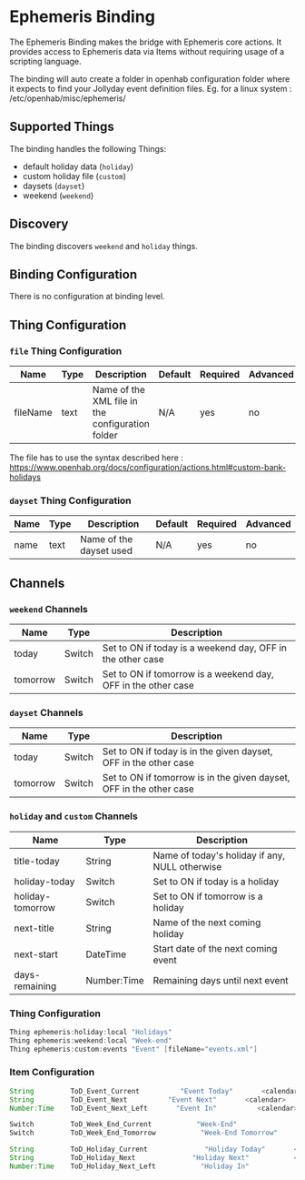 # Ephemeris Binding

The Ephemeris Binding makes the bridge with Ephemeris core actions.
It provides access to Ephemeris data via Items without requiring usage of a scripting language.

The binding will auto create a folder in openhab configuration folder where it expects to find your Jollyday event definition files. Eg. for a linux system : /etc/openhab/misc/ephemeris/

## Supported Things

The binding handles the following Things:

* default holiday data (`holiday`)
* custom holiday file (`custom`)
* daysets (`dayset`)
* weekend (`weekend`)

## Discovery

The binding discovers `weekend` and `holiday` things.

## Binding Configuration

There is no configuration at binding level.

## Thing Configuration


### `file` Thing Configuration

| Name            | Type    | Description                                       | Default | Required | Advanced |
|-----------------|---------|---------------------------------------------------|---------|----------|----------|
| fileName        | text    | Name of the XML file in the configuration folder  | N/A     | yes      | no       |

The file has to use the syntax described here : https://www.openhab.org/docs/configuration/actions.html#custom-bank-holidays

### `dayset` Thing Configuration

| Name            | Type    | Description               | Default | Required | Advanced |
|-----------------|---------|---------------------------|---------|----------|----------|
| name            | text    | Name of the dayset used   | N/A     | yes      | no       |


## Channels

### `weekend` Channels

| Name     | Type   | Description                                                   |
|----------|--------|---------------------------------------------------------------|
| today    | Switch | Set to ON if today is a weekend day, OFF in the other case    |
| tomorrow | Switch | Set to ON if tomorrow is a weekend day, OFF in the other case |

### `dayset` Channels

| Name     | Type   | Description                                                         |
|----------|--------|---------------------------------------------------------------------|
| today    | Switch | Set to ON if today is in the given dayset, OFF in the other case    |
| tomorrow | Switch | Set to ON if tomorrow is in the given dayset, OFF in the other case |

### `holiday` and `custom` Channels

| Name             | Type        | Description                                    |
|------------------|-------------|------------------------------------------------|
| title-today      | String      | Name of today's holiday if any, NULL otherwise |
| holiday-today    | Switch      | Set to ON if today is a holiday                |
| holiday-tomorrow | Switch      | Set to ON if tomorrow is a holiday             |
| next-title       | String      | Name of the next coming holiday                |
| next-start       | DateTime    | Start date of the next coming event            |
| days-remaining   | Number:Time | Remaining days until next event                |



### Thing Configuration

```java
Thing ephemeris:holiday:local "Holidays"
Thing ephemeris:weekend:local "Week-end"
Thing ephemeris:custom:events "Event" [fileName="events.xml"]
```

### Item Configuration

```java
String         ToD_Event_Current          "Event Today"       <calendar>    (gEvents)       ["Event"]                     {channel="ephemeris:custom:events:title-today"}
String         ToD_Event_Next          "Event Next"       <calendar>    (gEvents)       ["Event"]                     {channel="ephemeris:file:events:next-title"}
Number:Time    ToD_Event_Next_Left       "Event In"          <calendar>    (gEvents)       ["Measurement","Duration"]    {channel="ephemeris:custom:events:days-remaining", unit="day"}

Switch         ToD_Week_End_Current           "Week-End"                <calendar>    (gWeekEnd)          ["Event"]                     {channel="ephemeris:weekend:local:today"}
Switch         ToD_Week_End_Tomorrow           "Week-End Tomorrow"         <calendar>    (gWeekEnd)          ["Event"]                     {channel="ephemeris:weekend:local:tomorrow"}

String         ToD_Holiday_Current              "Holiday Today"       <calendar>    (gHoliday)            ["Event"]                     {channel="ephemeris:holiday:local:title-today"}
String         ToD_Holiday_Next              "Holiday Next"           <calendar>    (gHoliday)            ["Event"]                     {channel="ephemeris:holiday:local:next-title"}
Number:Time    ToD_Holiday_Next_Left           "Holiday In"              <calendar>    (gHoliday)            ["Measurement","Duration"]    {channel="ephemeris:holiday:local:days-remaining", unit="day"}

```

